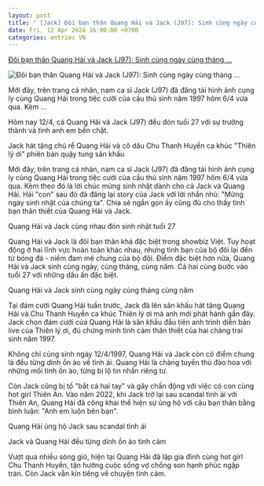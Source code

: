 ```yaml
---
layout: post
title: " [Jack] Đôi bạn thân Quang Hải và Jack (J97): Sinh cùng ngày cùng tháng ..."
date: Fri, 12 Apr 2024 16:00:00 +0700
categories: entries VN
---
```

[Đôi bạn thân Quang Hải và Jack (J97): Sinh cùng ngày cùng tháng ...](https://phunuvietnam.vn/doi-ban-than-quang-hai-va-jack-j97-sinh-cung-ngay-cung-thang-cung-nam-cung-dinh-scandal-tinh-ai-vuot-qua-song-gio-ung-ho-nhau-het-minh-20240412193928956.htm)

![Đôi bạn thân Quang Hải và Jack (J97): Sinh cùng ngày cùng tháng ...](https://phunuvietnam.mediacdn.vn/zoom/600_315/179072216278405120/2024/4/12/435192144-122141734436136277-6563047948192389536-n-17129255090551849171710-203-0-1250-2000-crop-17129255172791999170612.jpg)

Mới đây, trên trang cá nhân, nam ca sĩ Jack (J97) đã đăng tải hình ảnh cụng ly cùng Quang Hải trong tiệc cưới của cầu thủ sinh năm 1997 hôm 6/4 vừa qua. Kèm ...

Hôm nay 12/4, cả Quang Hải và Jack (J97) đều đón tuổi 27 với sự trưởng thành và tình anh em bền chặt.

Jack hát tặng chú rể Quang Hải và cô dâu Chu Thanh Huyền ca khúc "Thiên lý ơi" phiên bản quậy tung sân khấu

Mới đây, trên trang cá nhân, nam ca sĩ Jack (J97) đã đăng tải hình ảnh cụng ly cùng Quang Hải trong tiệc cưới của cầu thủ sinh năm 1997 hôm 6/4 vừa qua. Kèm theo đó là lời chúc mừng sinh nhật dành cho cả Jack và Quang Hải. Hải "con" sau đó đã đăng lại story của Jack với lời nhắn nhủ: "Mừng ngày sinh nhật của chúng ta". Chia sẻ ngắn gọn ấy cũng đủ cho thấy tình bạn thân thiết của Quang Hải và Jack.

Quang Hải và Jack cùng nhau đón sinh nhật tuổi 27

Quang Hải và Jack là đôi bạn thân khá đặc biệt trong showbiz Việt. Tuy hoạt động ở hai lĩnh vực hoàn toàn khác nhau, nhưng tình bạn của bộ đôi lại đến từ bóng đá - niềm đam mê chung của bộ đôi. Điểm đặc biệt hơn nữa, Quang Hải và Jack sinh cùng ngày, cùng tháng, cùng năm. Cả hai cùng bước vào tuổi 27 với những dấu ấn đặc biệt.

Quang Hải và Jack sinh cùng ngày cùng tháng cùng năm

Tại đám cưới Quang Hải tuần trước, Jack đã lên sân khấu hát tặng Quang Hải và Chu Thanh Huyền ca khúc Thiên lý ơi mà anh mới phát hành gần đây. Jack chọn đám cưới của Quang Hải là sân khấu đầu tiên anh trình diễn bản live của Thiên lý ơi, đủ chứng minh tình cảm thân thiết của hai chàng trai sinh năm 1997.

Không chỉ cùng sinh ngày 12/4/1997, Quang Hải và Jack còn có điểm chung là đều từng dính ồn ào về tình ái. Quang Hải là chàng tuyển thủ đào hoa với những mối tình ồn ào, từng bị lộ tin nhắn riêng tư.

Còn Jack cũng bị tố "bắt cá hai tay" và gây chấn động với việc có con cùng hot girl Thiên An. Vào năm 2022, khi Jack trở lại sau scandal tình ái với Thiên An, Quang Hải đã công khai thể hiện sự ủng hộ với cậu bạn thân bằng bình luận: "Anh em luôn bên bạn".

Quang Hải ủng hộ Jack sau scandal tình ái

Jack và Quang Hải đều từng dính ồn ào tình cảm

Vượt qua nhiều sóng gió, hiện tại Quang Hải đã lập gia đình cùng hot girl Chu Thanh Huyền, tận hưởng cuộc sống vợ chồng son hạnh phúc ngập tràn. Còn Jack vẫn kín tiếng về chuyện tình cảm.



